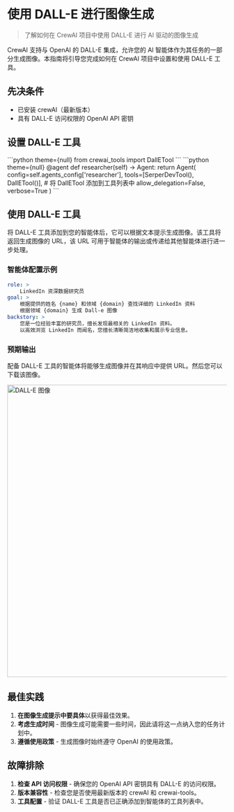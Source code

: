 # 使用 DALL-E 进行图像生成

> 了解如何在 CrewAI 项目中使用 DALL-E 进行 AI 驱动的图像生成

CrewAI 支持与 OpenAI 的 DALL-E 集成，允许您的 AI 智能体作为其任务的一部分生成图像。本指南将引导您完成如何在 CrewAI 项目中设置和使用 DALL-E 工具。

## 先决条件

* 已安装 crewAI（最新版本）
* 具有 DALL-E 访问权限的 OpenAI API 密钥

## 设置 DALL-E 工具

<Steps>
  <Step title="导入 DALL-E 工具">
    ```python  theme={null}
    from crewai_tools import DallETool
    ```
  </Step>

  <Step title="将 DALL-E 工具添加到您的智能体配置中">
    ```python  theme={null}
    @agent
    def researcher(self) -> Agent:
        return Agent(
            config=self.agents_config['researcher'],
            tools=[SerperDevTool(), DallETool()],  # 将 DallETool 添加到工具列表中
            allow_delegation=False,
            verbose=True
        )
    ```
  </Step>
</Steps>

## 使用 DALL-E 工具

将 DALL-E 工具添加到您的智能体后，它可以根据文本提示生成图像。该工具将返回生成图像的 URL，该 URL 可用于智能体的输出或传递给其他智能体进行进一步处理。

### 智能体配置示例

```yaml  theme={null}
role: >
    LinkedIn 资深数据研究员
goal: >
    根据提供的姓名 {name} 和领域 {domain} 查找详细的 LinkedIn 资料
    根据领域 {domain} 生成 Dall-e 图像
backstory: >
    您是一位经验丰富的研究员，擅长发现最相关的 LinkedIn 资料。
    以高效浏览 LinkedIn 而闻名，您擅长清晰简洁地收集和展示专业信息。
```

### 预期输出

配备 DALL-E 工具的智能体将能够生成图像并在其响应中提供 URL。然后您可以下载该图像。

<Frame>
  <img src="https://mintcdn.com/crewai/5SZbe87tsCWZY09V/images/enterprise/dall-e-image.png?fit=max&auto=format&n=5SZbe87tsCWZY09V&q=85&s=7b6378a1ee0aad5d3941193c6802312c" alt="DALL-E 图像" data-og-width="670" width="670" data-og-height="670" height="670" data-path="images/enterprise/dall-e-image.png" data-optimize="true" data-opv="3" srcset="https://mintcdn.com/crewai/5SZbe87tsCWZY09V/images/enterprise/dall-e-image.png?w=280&fit=max&auto=format&n=5SZbe87tsCWZY09V&q=85&s=95b3ae8ec53f789746846831fa981b32 280w, https://mintcdn.com/crewai/5SZbe87tsCWZY09V/images/enterprise/dall-e-image.png?w=560&fit=max&auto=format&n=5SZbe87tsCWZY09V&q=85&s=f880f86fa3b648a257ac74fcc7838dce 560w, https://mintcdn.com/crewai/5SZbe87tsCWZY09V/images/enterprise/dall-e-image.png?w=840&fit=max&auto=format&n=5SZbe87tsCWZY09V&q=85&s=c98e8fd36d462d3806c398c1f074efb2 840w, https://mintcdn.com/crewai/5SZbe87tsCWZY09V/images/enterprise/dall-e-image.png?w=1100&fit=max&auto=format&n=5SZbe87tsCWZY09V&q=85&s=68af7edd51913d04723c0fbae774ea1d 1100w, https://mintcdn.com/crewai/5SZbe87tsCWZY09V/images/enterprise/dall-e-image.png?w=1650&fit=max&auto=format&n=5SZbe87tsCWZY09V&q=85&s=07c15be8399f83239d49e28f6667a28d 1650w, https://mintcdn.com/crewai/5SZbe87tsCWZY09V/images/enterprise/dall-e-image.png?w=2500&fit=max&auto=format&n=5SZbe87tsCWZY09V&q=85&s=619edc0ffc57a1eddd3cd7f9715b6b0a 2500w" />
</Frame>

## 最佳实践

1. **在图像生成提示中要具体**以获得最佳效果。
2. **考虑生成时间** - 图像生成可能需要一些时间，因此请将这一点纳入您的任务计划中。
3. **遵循使用政策** - 生成图像时始终遵守 OpenAI 的使用政策。

## 故障排除

1. **检查 API 访问权限** - 确保您的 OpenAI API 密钥具有 DALL-E 的访问权限。
2. **版本兼容性** - 检查您是否使用最新版本的 crewAI 和 crewai-tools。
3. **工具配置** - 验证 DALL-E 工具是否已正确添加到智能体的工具列表中。